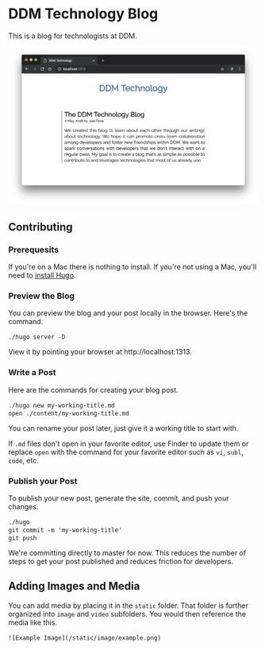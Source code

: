 # DDM Technology Blog

This is a blog for technologists at DDM.

![Example Image](static/image/ddm-blog.png)

## Contributing

### Prerequesits

If you're on a Mac there is nothing to install. If you're not using a Mac, you'll need to [install Hugo](https://gohugo.io/getting-started/quick-start/#step-1-install-hugo).

### Preview the Blog

You can preview the blog and your post locally in the browser. Here's the command.

```
./hugo server -D
```

View it by pointing your browser at http://localhost:1313.

### Write a Post

Here are the commands for creating your blog post.

```
./hugo new my-working-title.md
open ./content/my-working-title.md
```

You can rename your post later, just give it a working title to start with.

If `.md` files don't open in your favorite editor, use Finder to update them or replace `open` with the command for your favorite editor such as `vi`, `subl`, `code`, etc.

### Publish your Post

To publish your new post, generate the site, commit, and push your changes.

```
./hugo
git commit -m 'my-working-title'
git push
```

We're committing directly to master for now. This reduces the number of steps to get your post published and reduces friction for developers.

## Adding Images and Media

You can add media by placing it in the `static` folder. That folder is further organized into `image` and `video` subfolders. You would then reference the media like this.

```
![Example Image](/static/image/example.png)
```